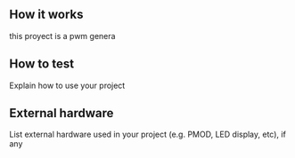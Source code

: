 <!---

This file is used to generate your project datasheet. Please fill in the information below and delete any unused
sections.

You can also include images in this folder and reference them in the markdown. Each image must be less than
512 kb in size, and the combined size of all images must be less than 1 MB.
-->

## How it works

this proyect is a pwm genera

## How to test

Explain how to use your project

## External hardware

List external hardware used in your project (e.g. PMOD, LED display, etc), if any
